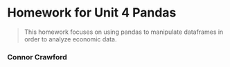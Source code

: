 # Homework for Unit 4 Pandas
> This homework focuses on using pandas to manipulate dataframes in order to analyze economic data.

### Connor Crawford
